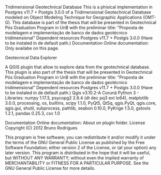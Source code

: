 Tridimensional Geotechnical Database 
This is a phisical implementation in Postgres v11.7 + Postgis 3.0.0 of a Tridimensional Geotechnical Database modeled on Object Modeling Technique for Geographic Applications (OMT-G). This database is part of the thesis that will be presented in Geotechnical Pós Graduation Program in UnB with the preliminar title: "Proposta de modelagem e implementação de banco de dados geotécnico tridimensional"
Dependent resources
Postgres v11.7 + Postgis 3.0.0 (Have to be instaled in de default path.)
Documentation
Online documentation: Only availabe on this page.

Geotecnical Data Explorer

A QGIS plugin that allow to explore data from the geotechnical database. This plugin is also part of the thesis that will be presented in Geotechnical Pós Graduation Program in UnB with the preliminar title: "Proposta de modelagem e  implementação de banco de dados geotécnico tridimensional"
Dependent resources
Postgres v11.7 + Postgis 3.0.0 (Have to be instaled in de default path.)
Qgis v3.10.2-A Corunã
Python 3 - Libraries: numpy 1.17.3, psycopg2 2.8.4 (dt dec pq3 ext lo64), matplotlib 3.0.0, processing, os, builtins, scipy 1.1.0, PyQt5, QtSq, qgis.PyQt, qgis.core, qgis.gui, shutil, subprocess, pathlib, seabon 0.10.0, PyKrige 1.5.0,
gstools 1.2.1, pandas 0.25.3, csv 1.0

Documentation
Online documentation: About on plugin folder.
License
Copyright (C) 2012 Bruno Rodrigues

This program is free software; you can redistribute it and/or modify it under the terms of the GNU General Public License as published by the Free Software Foundation; either version 2 of the License, or (at your option) any later version.
This program is distributed in the hope that it will be useful, but WITHOUT ANY WARRANTY; without even the implied warranty of MERCHANTABILITY or FITNESS FOR A PARTICULAR PURPOSE. See the GNU General Public License for more details.

